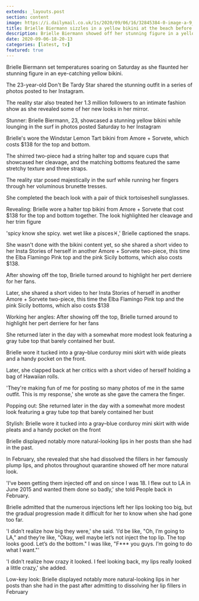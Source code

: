 ```yaml
---
extends: _layouts.post
section: content
image: https://i.dailymail.co.uk/1s/2020/09/06/16/32845384-0-image-a-9_1599407958621.jpg 
title: Brielle Biermann sizzles in a yellow bikini at the beach before putting on a mirror fashion show 
description: Brielle Biermann showed off her stunning figure in a yellow two-piece suit while cooling down at the beach. Later, she showed off her striking new outfits with an at-home fashion show. 
date: 2020-09-06-18-20-13 
categories: [latest, tv] 
featured: true 
--- 
```

Brielle Biermann set temperatures soaring on Saturday as she flaunted her stunning figure in an eye-catching yellow bikini.

The 23-year-old Don't Be Tardy Star shared the stunning outfit in a series of photos posted to her Instagram.

The reality star also treated her 1.3 million followers to an intimate fashion show as she revealed some of her new looks in her mirror. 

Stunner: Brielle Biermann, 23, showcased a stunning yellow bikini while lounging in the surf in photos posted Saturday to her Instagram

Brielle's wore the Windstar Lemon Tart bikini from Amore + Sorvete, which costs $138 for the top and bottom.

The shirred two-piece had a string halter top and square cups that showcased her cleavage, and the matching bottoms featured the same stretchy texture and three straps.

The reality star posed majestically in the surf while running her fingers through her voluminous brunette tresses.

She completed the beach look with a pair of thick tortoiseshell sunglasses. 

Revealing: Brielle wore a halter top bikini from Amore + Sorvete that cost $138 for the top and bottom together. The look highlighted her cleavage and her trim figure

'spicy know she spicy. wet wet like a pisces♓️,' Brielle captioned the snaps.

She wasn't done with the bikini content yet, so she shared a short video to her Insta Stories of herself in another Amore + Sorvete two-piece, this time the Elba Flamingo Pink top and the pink Sicily bottoms, which also costs $138.

After showing off the top, Brielle turned around to highlight her pert derriere for her fans. 

Later, she shared a short video to her Insta Stories of herself in another Amore + Sorvete two-piece, this time the Elba Flamingo Pink top and the pink Sicily bottoms, which also costs $138

Working her angles: After showing off the top, Brielle turned around to highlight her pert derriere for her fans

She returned later in the day with a somewhat more modest look featuring a gray tube top that barely contained her bust.

Brielle wore it tucked into a gray–blue corduroy mini skirt with wide pleats and a handy pocket on the front.

Later, she clapped back at her critics with a short video of herself holding a bag of Hawaiian rolls.

'They're making fun of me for posting so many photos of me in the same outfit. This is my response,' she wrote as she gave the camera the finger. 

Popping out: She returned later in the day with a somewhat more modest look featuring a gray tube top that barely contained her bust

Stylish: Brielle wore it tucked into a gray–blue corduroy mini skirt with wide pleats and a handy pocket on the front

Brielle displayed notably more natural-looking lips in her posts than she had in the past.

In February, she revealed that she had dissolved the fillers in her famously plump lips, and photos throughout quarantine showed off her more natural look.

'I’ve been getting them injected off and on since I was 18. I flew out to LA in June 2015 and wanted them done so badly,' she told People back in February.

Brielle admitted that the numerous injections left her lips looking too big, but the gradual progression made it difficult for her to know when she had gone too far.

'I didn’t realize how big they were,' she said. 'I’d be like, "Oh, I’m going to LA," and they’re like, "Okay, well maybe let’s not inject the top lip. The top looks good. Let’s do the bottom." I was like, "F*** you guys. I’m going to do what I want."'

'I didn’t realize how crazy it looked. I feel looking back, my lips really looked a little crazy,' she added.   

Low-key look: Brielle displayed notably more natural-looking lips in her posts than she had in the past after admitting to dissolving her lip fillers in February

